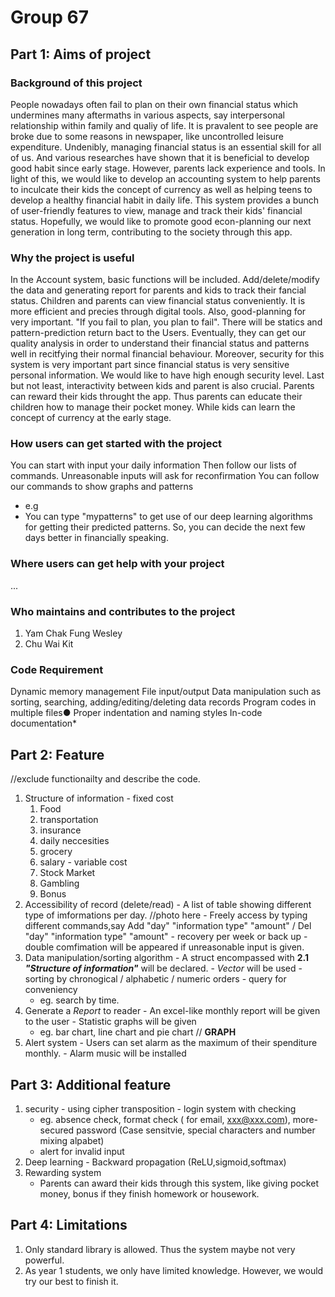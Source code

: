 # **Group 67**
## **Part 1: Aims of project**
### **Background of this project**
 People nowadays often fail to plan on their own financial status which undermines many aftermaths in various aspects, say interpersonal relationship within family and qualiy of life. It is pravalent to see people are broke due to some reasons in newspaper, like uncontrolled leisure expenditure. 
 Undenibly, managing financial status is an essential skill for all of us. And various researches have shown that it is beneficial to develop good habit since early stage. However, parents lack experience and tools. In light of this, we would like to develop an accounting system to help parents to inculcate their kids the concept of currency as well as helping teens to develop a healthy financial habit in daily life. This system provides a bunch of user-friendly features to view, manage and track their kids' financial status. Hopefully, we would like to promote good econ-planning our next generation in long term, contributing to the society through this app. 
 
### **Why the project is useful**  
 In the Account system, basic functions will be included. Add/delete/modify the data and generating report for parents and kids to track their fancial status. Children and parents can view financial status conveniently. It is more efficient and precies through digital tools. Also, good-planning for very important. "If you fail to plan, you plan to fail". There will be statics and pattern-prediction return bact to the Users. Eventually, they can get our quality analysis in order to understand their financial status and patterns well in recitfying their normal financial behaviour. Moreover, security for this system is very important part since financial status is very sensitive personal information. We would like to have high enough security level. Last but not least, interactivity between kids and parent is also crucial. Parents can reward their kids throught the app. Thus parents can educate their children how to manage their pocket money. While kids can learn the concept of currency at the early stage. 

### **How users can get started with the project**
  You can start with input your daily information
  Then follow our lists of commands.
  Unreasonable inputs will ask for reconfirmation
  You can follow our commands to show graphs and patterns
  - e.g
   - You can type "mypatterns" to get use of our deep learning algorithms for getting their predicted patterns. So, you can decide the next few days better in financially speaking.
### **Where users can get help with your project**
...
### **Who maintains and contributes to the project**
1. Yam Chak Fung Wesley
2. Chu Wai Kit
### **Code Requirement**
Dynamic memory management
File input/output
Data manipulation such as sorting, searching, adding/editing/deleting data records
Program codes in multiple files●
Proper indentation and naming styles
In-code documentation*
## **Part 2: Feature**
  //exclude functionailty and describe the code.
  1. Structure of information
    - fixed cost
      1. Food
      2. transportation
      3. insurance
      4. daily neccesities
      5. grocery
      6. salary
    - variable cost
      1. Stock Market
      2. Gambling
      5. Bonus
  2. Accessibility of record (delete/read)
    - A list of table showing different type of imformations per day.
    //photo here
    - Freely access by typing different commands,say Add "day" "information type" "amount" / Del "day" "information type" "amount"
    - recovery per week or back up 
    - double comfimation will be appeared if unreasonable input is given.
  3. Data manipulation/sorting algorithm
    - A struct encompassed with **2.1 _"Structure of information"_** will be declared.
    - *Vector <struct>* will be used
    - sorting by chronogical / alphabetic / numeric orders
    - query for conveniency 
      - eg. search by time. 
  4. Generate a *Report* to reader
    - An excel-like monthly report will be given to the user
    - Statistic graphs will be given 
      - eg. bar chart, line chart and pie chart 
    // **GRAPH**
  5. Alert system
    - Users can set alarm as the maximum of their spenditure monthly.
    - Alarm music will be installed
## **Part 3: Additional feature**
  1. security
    - using cipher transposition
    - login system with checking 
       - eg. absence check, format check ( for email, xxx@xxx.com), more-secured password (Case sensitvie, special characters and number mixing alpabet)
       - alert for invalid input
  2. Deep learning
    - Backward propagation (ReLU,sigmoid,softmax)
  3. Rewarding system
     - Parents can award their kids through this system, like giving pocket money, bonus if they finish homework or housework. 

## **Part 4: Limitations**
 1. Only standard library is allowed. Thus the system maybe not very powerful. 
 2. As year 1 students, we only have limited knowledge. However, we would try our best to finish it. 
